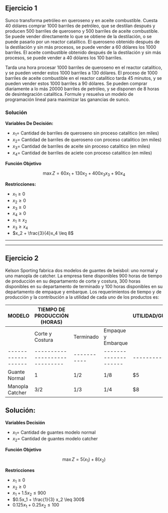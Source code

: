 ## Ejercicio 1

Sunco transforma petróleo en queroseno y en aceite combustible. Cuesta 40 dólares comprar 1000 barriles de petróleo, que se destilan después y producen 500 barriles de queroseno y 500 barriles de aceite combustible. Se puede vender directamente lo que se obtiene de la destilación, o se puede pasarlo por un reactor catalítico. El queroseno obtenido después de la destilación y sin más procesos, se puede vender a 60 dólares los 1000 barriles. El aceite combustible obtenido después de la destilación y sin más procesos, se puede vender a 40 dólares los 100 barriles.

Tarda una hora procesar 1000 barriles de queroseno en el reactor catalítico, y se pueden vender estos 1000 barriles a 130 dólares. El proceso de 1000 barriles de aceite combustible en el reactor catalítico tarda 45 minutos, y se pueden vender estos 1000 barriles a 90 dólares. Se pueden comprar diariamente a lo más 20000 barriles de petróleo, y se disponen de 8 horas de desintegración catalítica. Formule y resuelva un modelo de programación lineal para maximizar las ganancias de sunco.

### Solución
**Variables De Decisión:**

- $x_1 =$  Cantidad de barriles de queroseno sin proceso catalitico (en miles)
- $x_2 =$  Cantidad de barriles de queroseno con proceso catalitico (en miles)
- $x_3 =$  Cantidad de barriles de aceite sin proceso catalitico (en miles)
- $x_4 =$  Cantidad de barriles de aciete con proceso catalitico (en miles)

**Función Objetivo**

$$\max Z = 60x_1 + 130x_2 + 400x_3 x_3 + 90x_4$$

**Restricciones:**
- $x_1 \geq 0$
- $x_2 \geq 0$
- $x_3 \geq 0$
- $x_4 \geq 0$
- $x_1 \geq x_2$
- $x_3 \geq x_4$
- $x_2 + \frac{3}{4}x_4 \leq 8$
---
---
## Ejercicio 2

Kelson Sporting fabrica dos modelos de guantes de beisbol: uno normal y uno manopla de catcher. La empresa tiene disponibles 900 horas de tiempo de producción en su departamento de corte y costura, 300 horas disponibles en su departamento de terminado y 100 horas disponibles en su departamento de empaque y embarque. Los requerimientos de tiempo y de producción y la contribución a la utilidad de cada uno de los productos es:

| MODELO           | TIEMPO DE PRODUCCIÓN (HORAS) ||| UTILIDAD/GUANTE |
|------------------|-----------------------------|---|---|-------------|
|                  | Corte y Costura             | Terminado | Empaque y Embarque |             |
|------------------|-----------------------------|-----------|--------------------|-------------|
| Guante Normal    | 1                           | 1/2       | 1/8                | $5          |
| Manopla Catcher  | 3/2                         | 1/3       | 1/4                | $8          |


## Solución:

**Variables Decisión**
- $x_1 =$  Cantidad de guantes modelo normal
- $x_2 =$  Cantidad de guantes modelo catcher

**Función Objetivo**

$$\max Z = 5(x_1) + 8(x_2)$$

**Restricciones**

- $x_1 \geq 0$
- $x_2 \geq 0$
- $x_1 + 1.5x_2 \leq 900$
- $0.5x_1 +  \frac{1}{3} x_2 \leq 300$
- $0.125x_1 + 0.25 x_2 \leq 100$
